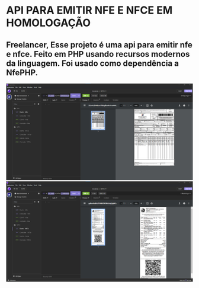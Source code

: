 # API PARA EMITIR NFE E NFCE EM HOMOLOGAÇÃO

## Freelancer, Esse projeto é uma api para emitir nfe e nfce. Feito em PHP usando recursos modernos da linguagem. Foi usado como dependência a NfePHP.

![nfe](assets/images/nfe.png)
![nfce](assets/images/nfce.png)
